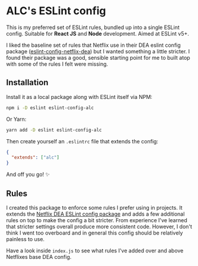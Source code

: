 # ALC's ESLint config

This is my preferred set of ESLint rules, bundled up into a single ESLint config. Suitable for
**React JS** and **Node** development. Aimed at ESLint v5+.

I liked the baseline set of rules that Netflix use in their DEA eslint config package
([eslint-config-netflix-dea](https://github.com/Netflix/eslint-config-netflix-dea))
but I wanted something a little stricter. I found their package was a good, sensible
starting point for me to built atop with some of the rules I felt were missing.

## Installation

Install it as a local package along with ESLint itself via NPM:

```sh
npm i -D eslint eslint-config-alc
```

Or Yarn:

```sh
yarn add -D eslint eslint-config-alc
```

Then create yourself an `.eslintrc` file that extends the config:

```json
{
  "extends": ["alc"]
}
```

And off you go! ✨

## Rules

I created this package to enforce some rules I prefer using in projects. It extends the
[Netflix DEA ESLint config package](https://github.com/Netflix/eslint-config-netflix-dea)
and adds a few additional rules on top to make the config a bit stricter. From experience
I've learned that stricter settings overall produce more consistent code. However, I don't
think I went too overboard and in general this config should be relatively painless to use.

Have a look inside `index.js` to see what rules I've added over and above Netflixes base
DEA config.
